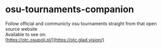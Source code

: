 # osu-tournaments-companion
Follow official and communicty osu tournaments straight from that open source website
<br/>
Available to see on:<br/>
[https://otc.osupoli.pl/](https://otc.glad.vision/)
